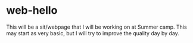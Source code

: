 # web-hello
This will be a sit/webpage that I will be working on at Summer camp.
This may start as very basic, but I will try to improve the quality day by day.
